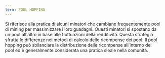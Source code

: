 ```yaml
---
term: POOL HOPPING
---
```


Si riferisce alla pratica di alcuni minatori che cambiano frequentemente pool di mining per massimizzare i loro guadagni. Questi minatori si spostano da un pool all'altro in base alle fluttuazioni della redditività. Questa strategia sfrutta le differenze nei metodi di calcolo delle ricompense dei pool. Il pool hopping può sbilanciare la distribuzione delle ricompense all'interno dei pool ed è generalmente considerata una pratica sleale nella comunità.